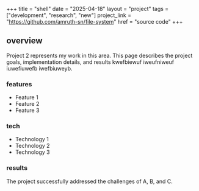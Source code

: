 +++
title = "shell"
date = "2025-04-18"
layout = "project"
tags = ["development", "research", "new"]
project_link = "https://github.com/amruth-sn/file-system"
href = "source code"
+++

## overview

Project 2 represents my work in this area. This page describes the project goals, implementation details, and results kwefbiewuf iweufniweuf iuwefiuwefb iwefbiuweyb.

### features

- Feature 1
- Feature 2
- Feature 3

### tech

- Technology 1
- Technology 2
- Technology 3

### results

The project successfully addressed the challenges of A, B, and C. 